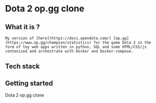 # Dota 2 op.gg clone

## What it is ?

    My version of [here](https://docs.opendota.com/) [op.gg](https://www.op.gg/champion/statistics) for the game Dota 2 in the form of toy web apps written in python, SQL and some HTML/CSS/js contenized and orchestrate with Docker and Docker-compose.

## Tech stack

## Getting started
Dota 2 op.gg clone

